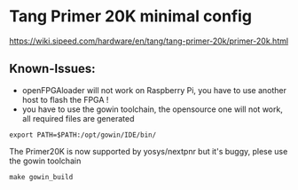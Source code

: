 # Tang Primer 20K minimal config

https://wiki.sipeed.com/hardware/en/tang/tang-primer-20k/primer-20k.html

## Known-Issues:
* openFPGAloader will not work on Raspberry Pi, you have to use another host to flash the FPGA !
* you have to use the gowin toolchain, the opensource one will not work, all required files are generated

```
export PATH=$PATH:/opt/gowin/IDE/bin/
```

The Primer20K is now supported by yosys/nextpnr but it's buggy, plese use the gowin toolchain
```
make gowin_build
```


